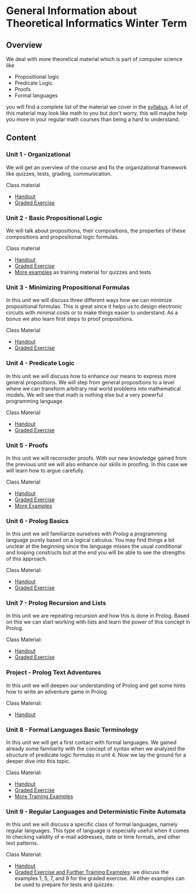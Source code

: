# General Information about Theoretical Informatics Winter Term
## Overview
We deal with more theoretical material which is part of computer science like 

- Propositional logic
- Predicate Logic
- Proofs
- Formal languages

you will find a complete list of the material we cover in the [syllabus](Syllabus.md). A lot of this material may look like math to you but don't worry, this will maybe help you more in your regular math courses than being a hard to understand.

## Content
### Unit 1 - Organizational
We will get an overview of the course and fix the organizational framework like quizzes, tests, grading, communication.

Class material

- [Handout](Unit01_Organizational/OrganizationalAndOverviewHandout.pdf)
- [Graded Exercise](https://github.com/htl-leo-posethi/coding-assignment1-gcd.git)

### Unit 2 - Basic Propositional Logic
We will talk about propositions, their compositions, the properties of these compositions and propositional logic formulas.

Class material
- [Handout](Unit02_BasicPropositionalLogic/Presentation/02_PropositionalLogicBasics_lecture.pdf)
- [Graded Exercise](Unit02_BasicPropositionalLogic/Exercises/Exercise2.pdf)
- [More examples](Unit02_BasicPropositionalLogic/Exercises/Exercise2MoreExamples/Exercise2MoreExamples.pdf) as training material for quizzes and tests

### Unit 3 - Minimizing Propositional Formulas
In this unit we will discuss three different ways how we can minimize propositional formulas. This is great since it helps us to design electronic circuits with minimal costs or to make things easier to understand. As a bonus we also learn first steps to proof propositions.

Class Material
- [Handout](Unit03_MinimizingFormulas/Presentation/03_MinimizingFormulas_lecture.pdf)
- [Graded Exercise](./Unit03_MinimizingFormulas/Exercise3.pdf)

### Unit 4 - Predicate Logic
In this unit we will discuss how to enhance our means to express more general propositions. We will step from general propositions to a level where we can transform arbitrary real world problems into mathematical models. We will see that math is nothing else but a very powerful programming language.

Class Material
- [Handout](./Unit04_PredicateLogic/Presentation/04_PredicateLogic_lecture.pdf)
- [Graded Exercise](./Unit04_PredicateLogic/Exercises/Exercise4.pdf)

### Unit 5 - Proofs
In this unit we will reconsider proofs. With our new knowledge gained from the previous unit we will also enhance our skills in proofing. In this case we will learn how to argue carefully.

Class Material
- [Handout](./Unit05_Proofs/Presentation/05_Proofs_lecture.pdf)
- [Graded Exercise](./Unit05_Proofs/Exercises/Exercise5/ExerciseProofs.pdf)
- [More Examples](./Unit05_Proofs/Exercises/Exercise5MoreExamples/Exercise5MoreExamples.pdf)

### Unit 6 - Prolog Basics
In this unit we will familiarize ourselves with *Prolog* a programming language purely based on a logical calculus. You may find things a bit unclear at the beginning since the language misses the usual conditional and looping constructs but at the end you will be able to see the strengths of this approach.

Class Material:
- [Handout](./Unit06_PrologBasics/gPrologReference.md)
- [Graded Exercise](./Unit06_PrologBasics/CodingAssignment.md)

### Unit 7 - Prolog Recursion and Lists
In this unit we are repeating recursion and how this is done in Prolog. Based on this we can start working with lists and learn the power of this concept in Prolog.

Class Material:
- [Handout](./Unit07_PrologLists/RecursionAndLists.md)
- [Graded Exercise](./Unit07_PrologLists/CodingAssignment.md)

### Project - Prolog Text Adventures
In this unit we will deepen our understanding of Prolog and get some hints how to write an adventure game in Prolog

Class Material:
- [Handout](./Project_PrologTextAdventures/Readme.md)

### Unit 8 - Formal Languages Basic  Terminology
In this unit we will get a first contact with formal languages. We gained already some familiarity with the concept of syntax when we analyzed the structure of predicate logic formulas in unit 4. Now we lay the ground for a deeper dive into this topic.

Class Material:
- [Handout](./Unit08_FormalLanguagesBasics/01_Lecture/01_Terminology_lecture.pdf)
- [Graded Exercise](./Unit08_FormalLanguagesBasics/02_Exercises/180228_ExerciseFormalLanguages.pdf)
- [More Training Examples](./Unit08_FormalLanguagesBasics/03_MoreExamples/02_Terminology_exercises.pdf)

### Unit 9 - Regular Languages and Deterministic Finite Automata
In this unit we will discuss a specific class of formal languages, namely regular languages. This type of language is especially useful when it comes to checking validity of e-mail addresses, date or time formats, and other text patterns.

Class Material:
- [Handout](./Unit09_RegularLanguagesDFA/)
- [Graded Exercise and Further Training Examples](./Unit09_RegularLanguagesDFA/02_Exercises/RegularLanguages.pdf): we discuss the examples 1, 5, 7, and 8 for the graded exercise. All other examples can be used to prepare for tests and quizzes.